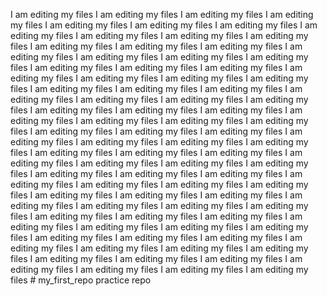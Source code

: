 I am editing my files I am editing my files I am editing my files I am editing my files I am editing my files I am editing my files I am editing my files I am editing my files I am editing my files I am editing my files I am editing my files I am editing my files I am editing my files I am editing my files I am editing my files I am editing my files I am editing my files I am editing my files I am editing my files I am editing my files I am editing my files I am editing my files I am editing my files I am editing my files I am editing my files I am editing my files I am editing my files I am editing my files I am editing my files I am editing my files I am editing my files I am editing my files I am editing my files I am editing my files I am editing my files I am editing my files I am editing my files I am editing my files I am editing my files I am editing my files I am editing my files I am editing my files I am editing my files I am editing my files I am editing my files I am editing my files I am editing my files I am editing my files I am editing my files I am editing my files I am editing my files I am editing my files I am editing my files I am editing my files I am editing my files I am editing my files I am editing my files I am editing my files I am editing my files I am editing my files I am editing my files I am editing my files I am editing my files I am editing my files I am editing my files I am editing my files I am editing my files I am editing my files I am editing my files I am editing my files I am editing my files I am editing my files I am editing my files I am editing my files I am editing my files I am editing my files I am editing my files I am editing my files I am editing my files I am editing my files I am editing my files I am editing my files I am editing my files I am editing my files I am editing my files I am editing my files I am editing my files I am editing my files # my_first_repo
practice repo
